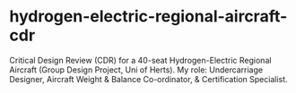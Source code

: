# hydrogen-electric-regional-aircraft-cdr
Critical Design Review (CDR) for a 40-seat Hydrogen-Electric Regional Aircraft (Group Design Project, Uni of Herts). My role: Undercarriage Designer, Aircraft Weight &amp; Balance Co-ordinator, &amp; Certification Specialist. 
